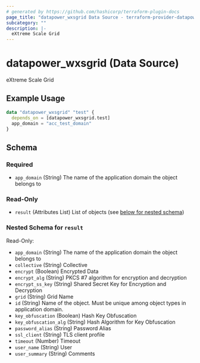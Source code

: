 ```yaml
---
# generated by https://github.com/hashicorp/terraform-plugin-docs
page_title: "datapower_wxsgrid Data Source - terraform-provider-datapower"
subcategory: ""
description: |-
  eXtreme Scale Grid
---
```


# datapower_wxsgrid (Data Source)

eXtreme Scale Grid

## Example Usage

```terraform
data "datapower_wxsgrid" "test" {
  depends_on = [datapower_wxsgrid.test]
  app_domain = "acc_test_domain"
}
```

<!-- schema generated by tfplugindocs -->
## Schema

### Required

- `app_domain` (String) The name of the application domain the object belongs to

### Read-Only

- `result` (Attributes List) List of objects (see [below for nested schema](#nestedatt--result))

<a id="nestedatt--result"></a>
### Nested Schema for `result`

Read-Only:

- `app_domain` (String) The name of the application domain the object belongs to
- `collective` (String) Collective
- `encrypt` (Boolean) Encrypted Data
- `encrypt_alg` (String) PKCS #7 algorithm for encryption and decryption
- `encrypt_ss_key` (String) Shared Secret Key for Encryption and Decryption
- `grid` (String) Grid Name
- `id` (String) Name of the object. Must be unique among object types in application domain.
- `key_obfuscation` (Boolean) Hash Key Obfuscation
- `key_obfuscation_alg` (String) Hash Algorithm for Key Obfuscation
- `password_alias` (String) Password Alias
- `ssl_client` (String) TLS client profile
- `timeout` (Number) Timeout
- `user_name` (String) User
- `user_summary` (String) Comments
